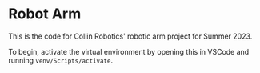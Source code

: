 # Robot Arm

This is the code for Collin Robotics' robotic arm project for Summer 2023.

To begin, activate the virtual environment by opening this in VSCode and running `venv/Scripts/activate`.

